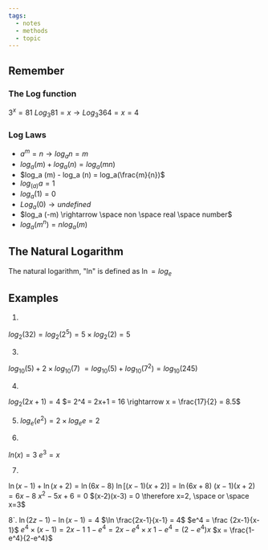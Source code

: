 ```yaml
---
tags:
  - notes
  - methods
  - topic
---
```

## Remember

### The Log function
$3^x = 81$
$Log_3 81 = x \rightarrow Log_3 364 = x = 4$ 

### Log Laws
- $a^m = n \rightarrow log_a n = m$ 
- $log_a (m) + log_a (n) = log_a (mn)$ 
- $log_a (m) - log_a (n) = log_a(\frac{m}{n})$
- $log_(a) a = 1$ 
- $log_a (1) = 0$ 
- $Log_a (0) \rightarrow undefined$ 
- $log_a (-m) \rightarrow \space non \space real \space number$ 
- $log_a (m^n) = nlog_a (m)$ 

## The Natural Logarithm
The natural logarithm, "ln" is defined as $\ln = log_e$  


## Examples
1. 
$log _2 (32) = log_2 (2^5) = 5 \times log_2 (2) = 5$


3. 
$log_{10} (5) + 2 \times log_{10} (7)$
$=log_{10} (5) + log_{10} (7^2) = log_{10} (245)$


4. 
$log_2 (2x+1) = 4$
$= 2^4 = 2x+1 = 16 \rightarrow x = \frac{17}{2} = 8.5$ 


5. $log_e(e^2) = 2 \times log_e e = 2$ 

6. 
$ln (x) = 3$
$e^3 = x$ 

7. 
$\ln (x-1) + \ln (x+2) = \ln (6x-8)$ 
$\ln [(x-1)(x+2)] = \ln (6x+8)$
$(x-1)(x+2) = 6x-8$
$x^2 - 5x + 6 = 0$ 
$(x-2)(x-3) = 0 \therefore x=2, \space or \space x=3$ 

8`. 
$\ln (2z-1) - \ln (x-1) = 4$
$\ln \frac{2x-1}{x-1} = 4$
$e^4 = \frac {2x-1}{x-1}$ 
$e^4 \times (x-1) = 2x-1$ 
$1-e^4 = 2x-e^4 \times x$
$1-e^4 = (2-e^4) x$
$x = \frac{1-e^4}{2-e^4}$






























